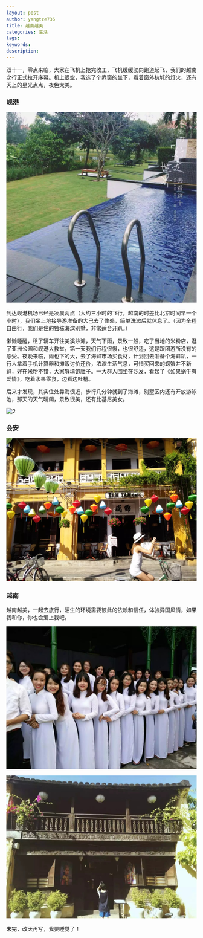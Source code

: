 ```yaml
---
layout: post
author: yangtze736
title: 越南越美
categories: 生活
tags: 
keywords: 
description:
---
```


双十一，零点来临，大家在飞机上抢完收工，飞机缓缓驶向跑道起飞，我们的越南之行正式拉开序幕。机上很空，我选了个靠窗的坐下，看着窗外杭城的灯火，还有天上的星光点点，夜色太美。

### 岘港

![1](/public/img/house.jpeg)

到达岘港机场已经是凌晨两点（大约三小时的飞行，越南的时差比北京时间早一个小时），我们坐上地接导游准备的大巴去了住处，简单洗漱后就休息了。（因为全程自由行，我们是住的独栋海滨别墅，非常适合开趴。）

懒懒睡醒，租了辆车开往美溪沙滩，天气下雨，景致一般，吃了当地的米粉店，逛了亚洲公园和岘港大教堂，第一天我们行程很慢，也很舒适，这是跟团游所没有的感受。夜晚来临，雨也下的大，去了海鲜市场买食材，计划回去准备个海鲜趴，一行人拿着手机计算器和摊贩讨价还价，浓浓生活气息，可惜买回来的螃蟹并不新鲜，好在米粉不错，大家够填饱肚子。一大群人围坐在沙发，看起了《如果蜗牛有爱情》，吃着水果零食，边看边吐槽。

后来才发现，其实住处靠海很近，步行几分钟就到了海滩，别墅区内还有开放游泳池，那天的天气晴朗，景致很美，还有比基尼美女。

![2](/public/img/me.jpeg)

### 会安

![3](/public/img/huian.jpeg)

### 越南

越南越美，一起去旅行，陌生的环境需要彼此的依赖和信任，体验异国风情，如果我和你，你也会爱上我吧。

![4](public/img/bride.jpeg)

![5](public/img/photo.jpeg)

未完，改天再写，我要睡觉了！

